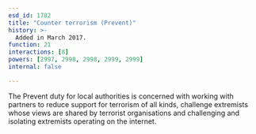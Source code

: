 ```yaml
---
esd_id: 1782
title: "Counter terrorism (Prevent)"
history: >-
  Added in March 2017.
function: 21
interactions: [8]
powers: [2997, 2998, 2998, 2999, 2999]
internal: false

---
```


The Prevent duty for local authorities is concerned with working with partners to reduce support for terrorism of all kinds, challenge extremists whose views are shared by terrorist organisations and challenging and isolating extremists operating on the internet.

